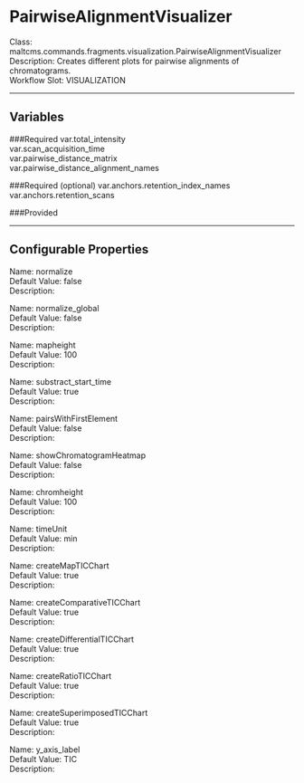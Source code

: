 # PairwiseAlignmentVisualizer
Class: maltcms.commands.fragments.visualization.PairwiseAlignmentVisualizer  
Description: Creates different plots for pairwise alignments of chromatograms.  
Workflow Slot: VISUALIZATION  

---

## Variables
###Required
var.total_intensity  
var.scan_acquisition_time  
var.pairwise_distance_matrix  
var.pairwise_distance_alignment_names  

###Required (optional)
var.anchors.retention_index_names  
var.anchors.retention_scans  

###Provided


---

## Configurable Properties
Name: normalize  
Default Value: false  
Description:   
  
Name: normalize_global  
Default Value: false  
Description:   
  
Name: mapheight  
Default Value: 100  
Description:   
  
Name: substract_start_time  
Default Value: true  
Description:   
  
Name: pairsWithFirstElement  
Default Value: false  
Description:   
  
Name: showChromatogramHeatmap  
Default Value: false  
Description:   
  
Name: chromheight  
Default Value: 100  
Description:   
  
Name: timeUnit  
Default Value: min  
Description:   
  
Name: createMapTICChart  
Default Value: true  
Description:   
  
Name: createComparativeTICChart  
Default Value: true  
Description:   
  
Name: createDifferentialTICChart  
Default Value: true  
Description:   
  
Name: createRatioTICChart  
Default Value: true  
Description:   
  
Name: createSuperimposedTICChart  
Default Value: true  
Description:   
  
Name: y_axis_label  
Default Value: TIC  
Description:   
  

